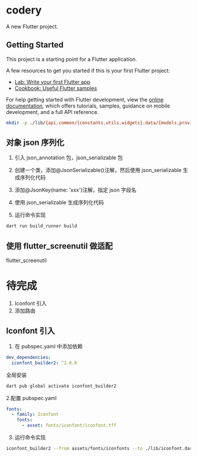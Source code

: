 # codery

A new Flutter project.

## Getting Started

This project is a starting point for a Flutter application.

A few resources to get you started if this is your first Flutter project:

- [Lab: Write your first Flutter app](https://docs.flutter.dev/get-started/codelab)
- [Cookbook: Useful Flutter samples](https://docs.flutter.dev/cookbook)

For help getting started with Flutter development, view the
[online documentation](https://docs.flutter.dev/), which offers tutorials,
samples, guidance on mobile development, and a full API reference.

```bash
mkdir -p ./lib/{api,common/{constants,utils,widgets},data/{models,providers,repositories},routes,screens/{home,details},services}
```

## 对象 json 序列化

1. 引入 json_annotation 包，json_serializable 包

2. 创建一个类，添加@JsonSerializable()注解，然后使用 json_serializable 生成序列化代码
3. 添加@JsonKey(name: 'xxx')注解，指定 json 字段名
4. 使用 json_serializable 生成序列化代码
5. 运行命令实现

```bash
dart run build_runner build
```

## 使用 flutter_screenutil 做适配

flutter_screenutil

# 待完成

1. Iconfont 引入
2. 添加路由

## Iconfont 引入

1. 在 pubspec.yaml 中添加依赖

```yaml
dev_dependencies:
  iconfont_builder2: ^1.0.6
```

全局安装

```bash
dart pub global activate iconfont_builder2
```

2.配置 pubspec.yaml

```yaml
fonts:
  - family: Iconfont
    fonts:
      - asset: fonts/iconfont/iconfont.tff
```

3. 运行命令实现

```bash
iconfont_builder2 --from assets/fonts/iconfonts --to ./lib/iconfont.dart
```
